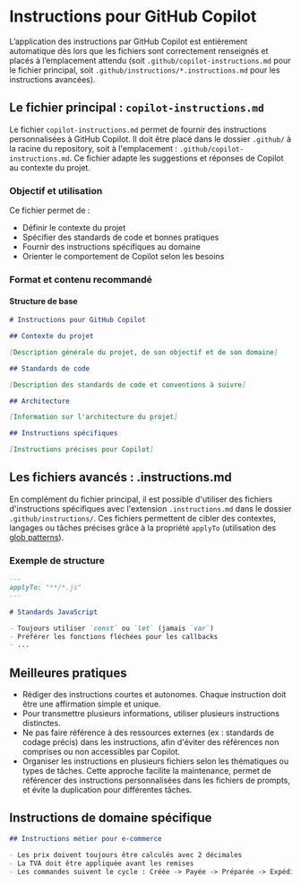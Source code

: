 # Instructions pour GitHub Copilot

L’application des instructions par GitHub Copilot est entièrement automatique dès lors que les fichiers sont correctement renseignés et placés à l’emplacement attendu (soit `.github/copilot-instructions.md` pour le fichier principal, soit `.github/instructions/*.instructions.md` pour les instructions avancées).

## Le fichier principal : `copilot-instructions.md`

Le fichier `copilot-instructions.md` permet de fournir des instructions personnalisées à GitHub Copilot. Il doit être placé dans le dossier `.github/` à la racine du repository, soit à l'emplacement : `.github/copilot-instructions.md`. Ce fichier adapte les suggestions et réponses de Copilot au contexte du projet.

### Objectif et utilisation

Ce fichier permet de :

- Définir le contexte du projet
- Spécifier des standards de code et bonnes pratiques
- Fournir des instructions spécifiques au domaine
- Orienter le comportement de Copilot selon les besoins

### Format et contenu recommandé

#### Structure de base

```markdown
# Instructions pour GitHub Copilot

## Contexte du projet

[Description générale du projet, de son objectif et de son domaine]

## Standards de code

[Description des standards de code et conventions à suivre]

## Architecture

[Information sur l'architecture du projet]

## Instructions spécifiques

[Instructions précises pour Copilot]
```

## Les fichiers avancés : .instructions.md

En complément du fichier principal, il est possible d'utiliser des fichiers d'instructions spécifiques avec l'extension `.instructions.md` dans le dossier `.github/instructions/`. Ces fichiers permettent de cibler des contextes, langages ou tâches précises grâce à la propriété `applyTo` (utilisation des [glob patterns](https://code.visualstudio.com/docs/editor/glob-patterns)).

### Exemple de structure

```markdown
---
applyTo: "**/*.js"
---

# Standards JavaScript

- Toujours utiliser `const` ou `let` (jamais `var`)
- Préférer les fonctions fléchées pour les callbacks
- ...
```

## Meilleures pratiques

- Rédiger des instructions courtes et autonomes. Chaque instruction doit être une affirmation simple et unique.
- Pour transmettre plusieurs informations, utiliser plusieurs instructions distinctes.
- Ne pas faire référence à des ressources externes (ex : standards de codage précis) dans les instructions, afin d'éviter des références non comprises ou non accessibles par Copilot.
- Organiser les instructions en plusieurs fichiers selon les thématiques ou types de tâches. Cette approche facilite la maintenance, permet de référencer des instructions personnalisées dans les fichiers de prompts, et évite la duplication pour différentes tâches.

## Instructions de domaine spécifique

```markdown
## Instructions métier pour e-commerce

- Les prix doivent toujours être calculés avec 2 décimales
- La TVA doit être appliquée avant les remises
- Les commandes suivent le cycle : Créée -> Payée -> Préparée -> Expédiée -> Livrée
```
